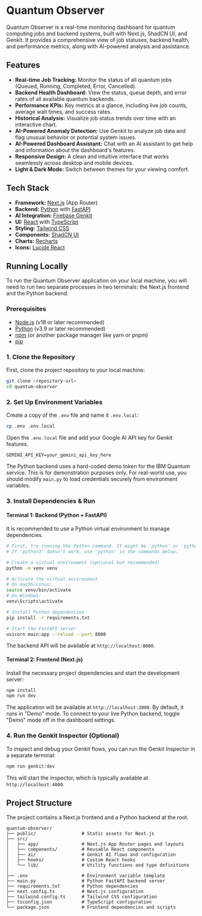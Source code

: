 # Quantum Observer

Quantum Observer is a real-time monitoring dashboard for quantum computing jobs and backend systems, built with Next.js, ShadCN UI, and Genkit. It provides a comprehensive view of job statuses, backend health, and performance metrics, along with AI-powered analysis and assistance.

## Features

- **Real-time Job Tracking:** Monitor the status of all quantum jobs (Queued, Running, Completed, Error, Cancelled).
- **Backend Health Dashboard:** View the status, queue depth, and error rates of all available quantum backends.
- **Performance KPIs:** Key metrics at a glance, including live job counts, average wait times, and success rates.
- **Historical Analysis:** Visualize job status trends over time with an interactive chart.
- **AI-Powered Anomaly Detection:** Use Genkit to analyze job data and flag unusual behavior or potential system issues.
- **AI-Powered Dashboard Assistant:** Chat with an AI assistant to get help and information about the dashboard's features.
- **Responsive Design:** A clean and intuitive interface that works seamlessly across desktop and mobile devices.
- **Light & Dark Mode:** Switch between themes for your viewing comfort.

## Tech Stack

- **Framework:** [Next.js](https://nextjs.org/) (App Router)
- **Backend:** [Python](https://www.python.org/) with [FastAPI](https://fastapi.tiangolo.com/)
- **AI Integration:** [Firebase Genkit](https://firebase.google.com/docs/genkit)
- **UI:** [React](https://react.dev/) with [TypeScript](https://www.typescriptlang.org/)
- **Styling:** [Tailwind CSS](https://tailwindcss.com/)
- **Components:** [ShadCN UI](https://ui.shadcn.com/)
- **Charts:** [Recharts](https://recharts.org/)
- **Icons:** [Lucide React](https://lucide.dev/guide/packages/lucide-react)

## Running Locally

To run the Quantum Observer application on your local machine, you will need to run two separate processes in two terminals: the Next.js frontend and the Python backend.

### Prerequisites

- [Node.js](https://nodejs.org/) (v18 or later recommended)
- [Python](https://www.python.org/downloads/) (v3.9 or later recommended)
- [npm](https://www.npmjs.com/) (or another package manager like yarn or pnpm)
- [pip](https://pip.pypa.io/en/stable/installation/)

### 1. Clone the Repository

First, clone the project repository to your local machine:

```bash
git clone <repository-url>
cd quantum-observer
```

### 2. Set Up Environment Variables

Create a copy of the `.env` file and name it `.env.local`:
```bash
cp .env .env.local
```

Open the `.env.local` file and add your Google AI API key for Genkit features.
```
GEMINI_API_KEY=your_gemini_api_key_here
```
The Python backend uses a hard-coded demo token for the IBM Quantum service. This is for demonstration purposes only. For real-world use, you should modify `main.py` to load credentials securely from environment variables.

### 3. Install Dependencies & Run

#### Terminal 1: Backend (Python + FastAPI)

It is recommended to use a Python virtual environment to manage dependencies.

```bash
# First, try running the Python command. It might be 'python' or 'python3'.
# If 'python3' doesn't work, use 'python' in the commands below.

# Create a virtual environment (optional but recommended)
python -m venv venv

# Activate the virtual environment
# On macOS/Linux:
source venv/bin/activate
# On Windows:
venv\Scripts\activate

# Install Python dependencies
pip install -r requirements.txt

# Start the FastAPI server
uvicorn main:app --reload --port 8000
```

The backend API will be available at `http://localhost:8000`.

#### Terminal 2: Frontend (Next.js)

Install the necessary project dependencies and start the development server:

```bash
npm install
npm run dev
```

The application will be available at `http://localhost:3000`. By default, it runs in "Demo" mode. To connect to your live Python backend, toggle "Demo" mode off in the dashboard settings.

### 4. Run the Genkit Inspector (Optional)

To inspect and debug your Genkit flows, you can run the Genkit Inspector in a separate terminal:

```bash
npm run genkit:dev
```

This will start the inspector, which is typically available at `http://localhost:4000`.

## Project Structure

The project contains a Next.js frontend and a Python backend at the root.

```
quantum-observer/
├── public/                 # Static assets for Next.js
├── src/
│   ├── app/                # Next.js App Router pages and layouts
│   ├── components/         # Reusable React components
│   ├── ai/                 # Genkit AI flows and configuration
│   ├── hooks/              # Custom React hooks
│   └── lib/                # Utility functions and type definitions
│
├── .env                    # Environment variable template
├── main.py                 # Python FastAPI backend server
├── requirements.txt        # Python dependencies
├── next.config.ts          # Next.js configuration
├── tailwind.config.ts      # Tailwind CSS configuration
├── tsconfig.json           # TypeScript configuration
└── package.json            # Frontend dependencies and scripts
```

